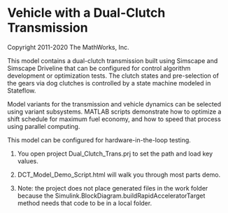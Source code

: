 # **Vehicle with a Dual-Clutch Transmission**
Copyright 2011-2020 The MathWorks, Inc.

This model contains a dual-clutch transmission built using Simscape and 
Simscape Driveline that can be configured for control algorithm development 
or optimization tests. The clutch states and pre-selection of the gears 
via dog clutches is controlled by a state machine modeled in Stateflow. 

Model variants for the transmission and vehicle dynamics can be selected 
using variant subsystems. MATLAB scripts demonstrate how to optimize a shift 
schedule for maximum fuel economy, and how to speed that process using 
parallel computing. 

This model can be configured for hardware-in-the-loop testing. 

1. You open project Dual_Clutch_Trans.prj to set the path and load key values.

2. DCT_Model_Demo_Script.html will walk you through most parts demo. 

3. Note: the project does not place generated files in the work folder 
   because the Simulink.BlockDiagram.buildRapidAcceleratorTarget
   method needs that code to be in a local folder.



